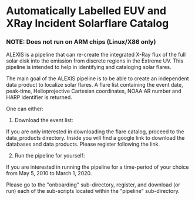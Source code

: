 # Automatically Labelled EUV and XRay Incident Solarflare Catalog
### NOTE: Does not run on ARM chips (Linux/X86 only)
ALEXIS is a pipeline that can re-create the integrated X-Ray flux of the full solar disk into the emission from discrete regions in the Extreme UV. 
This pipeline is intended to help in identifying and cataloging solar flares. 

The main goal of the ALEXIS pipeline is to be able to create an independent data product to localize solar flares. 
A flare list containing the event date, peak-time, Helioprojective Cartesian coordinates, NOAA AR number and HARP identifier is returned. 

One can either:

1. Download the event list:

If you are only interested in downloading the flare catalog, proceed to the data_products directory. 
Inside you will find a google link to download the databases and data products. 
Please register following the link.

2. Run the pipeline for yourself:

If you are interested in running the pipeline for a time-period of your choice from May 5, 2010 to March 1, 2020.

Please go to the "onboarding" sub-directory, register, and download (or run) each of the sub-scripts located within the "pipeline" sub-directory.

